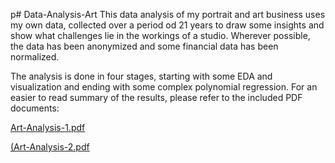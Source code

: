 p# Data-Analysis-Art
This data analysis of my portrait and art business uses my own data,
collected over a period od 21 years to draw some insights and show what challenges lie in the workings of a studio.
Wherever possible, the data has been anonymized and some financial data has been normalized.

The analysis is done in four stages, starting with some EDA and visualization and ending with some complex polynomial regression.
For an easier to read summary of the results,
please refer to the included PDF documents:

[Art-Analysis-1.pdf](Art-Analysis-1.pdf)

[(Art-Analysis-2.pdf](Art-Analysis-2.pdf)
